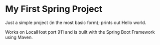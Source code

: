# My First Spring Project

Just a simple project (in the most basic form); prints out Hello world.

Works on LocalHost port 911 and is built with the Spring Boot Framework using Maven.